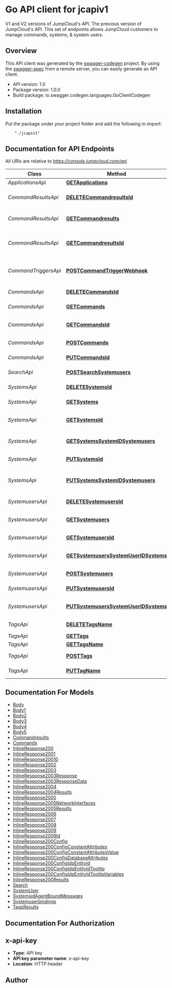 # Go API client for jcapiv1

V1 and V2 versions of JumpCloud's API. The previous version of JumpCloud's API. This set of endpoints allows JumpCloud customers to manage commands, systems, & system users.

## Overview
This API client was generated by the [swagger-codegen](https://github.com/swagger-api/swagger-codegen) project.  By using the [swagger-spec](https://github.com/swagger-api/swagger-spec) from a remote server, you can easily generate an API client.

- API version: 1.0
- Package version: 1.0.0
- Build package: io.swagger.codegen.languages.GoClientCodegen

## Installation
Put the package under your project folder and add the following in import:
```
    "./jcapiv1"
```

## Documentation for API Endpoints

All URIs are relative to *https://console.jumpcloud.com/api*

Class | Method | HTTP request | Description
------------ | ------------- | ------------- | -------------
*ApplicationsApi* | [**GETApplications**](docs/ApplicationsApi.md#getapplications) | **Get** /applications | Applications
*CommandResultsApi* | [**DELETECommandresultsId**](docs/CommandResultsApi.md#deletecommandresultsid) | **Delete** /commandresults/{id} | Delete a Command result
*CommandResultsApi* | [**GETCommandresults**](docs/CommandResultsApi.md#getcommandresults) | **Get** /commandresults | List all Command Results
*CommandResultsApi* | [**GETCommandresultsId**](docs/CommandResultsApi.md#getcommandresultsid) | **Get** /commandresults/{id} | List an individual Command result
*CommandTriggersApi* | [**POSTCommandTriggerWebhook**](docs/CommandTriggersApi.md#postcommandtriggerwebhook) | **Post** /command/trigger/{triggername} | Run a Command assigned to a webhook
*CommandsApi* | [**DELETECommandsId**](docs/CommandsApi.md#deletecommandsid) | **Delete** /commands/{id} | Delete a Command
*CommandsApi* | [**GETCommands**](docs/CommandsApi.md#getcommands) | **Get** /commands/ | List All Commands
*CommandsApi* | [**GETCommandsId**](docs/CommandsApi.md#getcommandsid) | **Get** /commands/{id} | List an individual Command
*CommandsApi* | [**POSTCommands**](docs/CommandsApi.md#postcommands) | **Post** /commands/ | Create A Command
*CommandsApi* | [**PUTCommandsId**](docs/CommandsApi.md#putcommandsid) | **Put** /commands/{id} | Update a Command
*SearchApi* | [**POSTSearchSystemusers**](docs/SearchApi.md#postsearchsystemusers) | **Post** /search/systemusers | List System Users
*SystemsApi* | [**DELETESystemsId**](docs/SystemsApi.md#deletesystemsid) | **Delete** /systems/{id} | Delete a System
*SystemsApi* | [**GETSystems**](docs/SystemsApi.md#getsystems) | **Get** /systems | List All Systems
*SystemsApi* | [**GETSystemsId**](docs/SystemsApi.md#getsystemsid) | **Get** /systems/{id} | List an individual system
*SystemsApi* | [**GETSystemsSystemIDSystemusers**](docs/SystemsApi.md#getsystemssystemidsystemusers) | **Get** /systems/{systemID}/systemusers | List system user bindings
*SystemsApi* | [**PUTSystemsId**](docs/SystemsApi.md#putsystemsid) | **Put** /systems/{id} | Update a system
*SystemsApi* | [**PUTSystemsSystemIDSystemusers**](docs/SystemsApi.md#putsystemssystemidsystemusers) | **Put** /systems/{systemID}/systemusers | Update a systems or user&#39;s binding
*SystemusersApi* | [**DELETESystemusersId**](docs/SystemusersApi.md#deletesystemusersid) | **Delete** /systemusers/{id} | Delete a system user
*SystemusersApi* | [**GETSystemusers**](docs/SystemusersApi.md#getsystemusers) | **Get** /systemusers | List all system users
*SystemusersApi* | [**GETSystemusersId**](docs/SystemusersApi.md#getsystemusersid) | **Get** /systemusers/{id} | List a system user
*SystemusersApi* | [**GETSystemusersSystemUserIDSystems**](docs/SystemusersApi.md#getsystemuserssystemuseridsystems) | **Get** /systemusers/{systemUserID}/systems | List system user binding
*SystemusersApi* | [**POSTSystemusers**](docs/SystemusersApi.md#postsystemusers) | **Post** /systemusers | Create a system user
*SystemusersApi* | [**PUTSystemusersId**](docs/SystemusersApi.md#putsystemusersid) | **Put** /systemusers/{id} | Update a system user
*SystemusersApi* | [**PUTSystemusersSystemUserIDSystems**](docs/SystemusersApi.md#putsystemuserssystemuseridsystems) | **Put** /systemusers/{systemUserID}/systems | Update a system user binding
*TagsApi* | [**DELETETagsName**](docs/TagsApi.md#deletetagsname) | **Delete** /tags/{name} | Delete A Tag
*TagsApi* | [**GETTags**](docs/TagsApi.md#gettags) | **Get** /tags | List All Tags
*TagsApi* | [**GETTagsName**](docs/TagsApi.md#gettagsname) | **Get** /Tags/{name} | List a Tag
*TagsApi* | [**POSTTags**](docs/TagsApi.md#posttags) | **Post** /tags | Create a Tag
*TagsApi* | [**PUTTagName**](docs/TagsApi.md#puttagname) | **Put** /Tag/{name} | Update a Tag


## Documentation For Models

 - [Body](docs/Body.md)
 - [Body1](docs/Body1.md)
 - [Body2](docs/Body2.md)
 - [Body3](docs/Body3.md)
 - [Body4](docs/Body4.md)
 - [Body5](docs/Body5.md)
 - [Commandresults](docs/Commandresults.md)
 - [Commands](docs/Commands.md)
 - [InlineResponse200](docs/InlineResponse200.md)
 - [InlineResponse2001](docs/InlineResponse2001.md)
 - [InlineResponse20010](docs/InlineResponse20010.md)
 - [InlineResponse2002](docs/InlineResponse2002.md)
 - [InlineResponse2003](docs/InlineResponse2003.md)
 - [InlineResponse2003Response](docs/InlineResponse2003Response.md)
 - [InlineResponse2003ResponseData](docs/InlineResponse2003ResponseData.md)
 - [InlineResponse2004](docs/InlineResponse2004.md)
 - [InlineResponse2004Results](docs/InlineResponse2004Results.md)
 - [InlineResponse2005](docs/InlineResponse2005.md)
 - [InlineResponse2005NetworkInterfaces](docs/InlineResponse2005NetworkInterfaces.md)
 - [InlineResponse2005Results](docs/InlineResponse2005Results.md)
 - [InlineResponse2006](docs/InlineResponse2006.md)
 - [InlineResponse2007](docs/InlineResponse2007.md)
 - [InlineResponse2008](docs/InlineResponse2008.md)
 - [InlineResponse2009](docs/InlineResponse2009.md)
 - [InlineResponse2009Id](docs/InlineResponse2009Id.md)
 - [InlineResponse200Config](docs/InlineResponse200Config.md)
 - [InlineResponse200ConfigConstantAttributes](docs/InlineResponse200ConfigConstantAttributes.md)
 - [InlineResponse200ConfigConstantAttributesValue](docs/InlineResponse200ConfigConstantAttributesValue.md)
 - [InlineResponse200ConfigDatabaseAttributes](docs/InlineResponse200ConfigDatabaseAttributes.md)
 - [InlineResponse200ConfigIdpEntityId](docs/InlineResponse200ConfigIdpEntityId.md)
 - [InlineResponse200ConfigIdpEntityIdTooltip](docs/InlineResponse200ConfigIdpEntityIdTooltip.md)
 - [InlineResponse200ConfigIdpEntityIdTooltipVariables](docs/InlineResponse200ConfigIdpEntityIdTooltipVariables.md)
 - [InlineResponse200Results](docs/InlineResponse200Results.md)
 - [Search](docs/Search.md)
 - [SystemUser](docs/SystemUser.md)
 - [SystemsidAgentBoundMessages](docs/SystemsidAgentBoundMessages.md)
 - [Systemuserbindings](docs/Systemuserbindings.md)
 - [TagsResults](docs/TagsResults.md)


## Documentation For Authorization


## x-api-key

- **Type**: API key 
- **API key parameter name**: x-api-key
- **Location**: HTTP header


## Author



